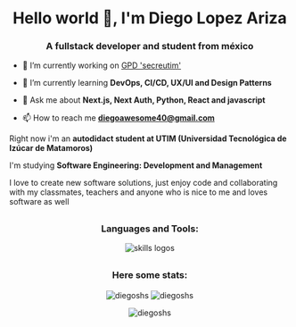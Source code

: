 <h1 align="center">Hello world 👋, I'm Diego Lopez Ariza</h1>
<h3 align="center">A fullstack developer and student from méxico</h3>

- 🚀 I’m currently working on [GPD 'secreutim'](https://github.com/DiegoSHS/secreutim)

- 🌱 I’m currently learning **DevOps, CI/CD, UX/UI and Design Patterns**

- 💬 Ask me about **Next.js, Next Auth, Python, React and javascript**

- 📫 How to reach me **diegoawesome40@gmail.com**

Right now i'm an __autodidact student at UTIM (Universidad Tecnológica de Izúcar de Matamoros)__

I'm studying __Software Engineering: Development and Management__

I love to create new software solutions, just enjoy code and collaborating with my classmates, teachers and anyone who is nice to me and loves software as well
<h2></h2>


<h3 align="center">Languages and Tools:</h3>
<div align="center">
  <img src="https://skillicons.dev/icons?i=git,github,githubactions,js,nodejs,express,html,css,bootstrap,tailwind,materialui,react,nextjs,mongodb,mysql,py,java,cpp,postman,netlify,vercel,figma,selenium,php,arduino,jquery" alt="skills logos" />
</div>
<h2></h2>
<h3 align="center">Here some stats:</h3>
<div align="center">
<p>
  <img align="center" src="https://github-readme-streak-stats.herokuapp.com/?user=diegoshs&theme=transparent" alt="diegoshs" />
  <img align="center" src="https://github-readme-stats.vercel.app/api?username=diegoshs&show_icons=true&theme=transparent" alt="diegoshs" />
</p>
<p></p>
<p><img align="center" src="https://github-readme-stats.vercel.app/api/top-langs/?username=diegoshs&layout=compact&theme=transparent" alt="diegoshs" /></p>
</div>

<!--
**DiegoSHS/DiegoSHS** is a ✨ _special_ ✨ repository because its `README.md` (this file) appears on your GitHub profile.

Here are some ideas to get you started:

- 🔭 I’m currently working on ...
- 🌱 I’m currently learning ...
- 👯 I’m looking to collaborate on ...
- 🤔 I’m looking for help with ...
- 💬 Ask me about ...
- 📫 How to reach me: ...
- 😄 Pronouns: ...
- ⚡ Fun fact: ...
-->
